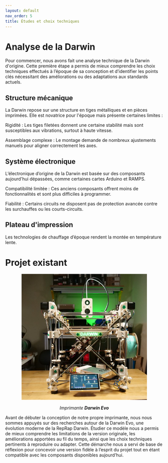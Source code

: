 ```yaml
---
layout: default
nav_order: 5
title: Études et choix techniques
---
```


# Analyse de la Darwin

Pour commencer, nous avons fait une analyse technique de la Darwin d'origine. Cette première étape a permis de mieux comprendre les choix techniques effectués à l’époque de sa conception et d’identifier les points clés nécessitant des améliorations ou des adaptations aux standards actuels.

## Structure mécanique

La Darwin repose sur une structure en tiges métalliques et en pièces imprimées. Elle est novatrice pour l'époque mais présente certaines limites :

Rigidité : Les tiges filetées donnent une certaine stabilité mais sont susceptibles aux vibrations, surtout à haute vitesse.

Assemblage complexe : Le montage demande de nombreux ajustements manuels pour aligner correctement les axes.

## Système électronique

L’électronique d’origine de la Darwin est basée sur des composants aujourd'hui dépassées, comme certaines cartes Arduino et RAMPS.

Compatibilité limitée : Ces anciens composants offrent moins de fonctionnalités et sont plus difficiles à programmer.

Fiabilité : Certains circuits ne disposent pas de protection avancée contre les surchauffes ou les courts-circuits.

## Plateau d'impression

Les technologies de chauffage d’époque rendent la montée en température lente.

# Projet existant

<p align="center">
<img src="images/darwinevo1.jpg" alt="La darwin evo" width="400px" style="display: block; margin: auto;" />
    <br />
  <em>Imprimante <strong>Darwin Evo</strong></em>
</p>

Avant de débuter la conception de notre propre imprimante, nous nous sommes appuyés sur des recherches autour de la Darwin Evo, une évolution moderne de la RepRap Darwin. Étudier ce modèle nous a permis de mieux comprendre les limitations de la version originale, les améliorations apportées au fil du temps, ainsi que les choix techniques pertinents à reproduire ou adapter. Cette démarche nous a servi de base de réflexion pour concevoir une version fidèle à l’esprit du projet tout en étant compatible avec les composants disponibles aujourd’hui.
